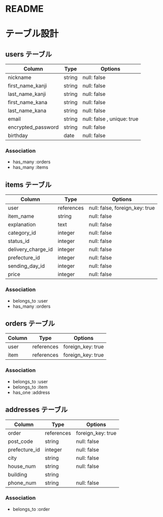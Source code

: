 # README
# テーブル設計

## users テーブル

| Column             | Type   | Options                    |
| ------------------ | ------ | -------------------------- |
| nickname           | string | null: false                |
| first_name_kanji   | string | null: false                |
| last_name_kanji    | string | null: false                |
| first_name_kana    | string | null: false                |
| last_name_kana     | string | null: false                |
| email              | string | null: false , unique: true |
| encrypted_password | string | null: false                |
| birthday           | date   | null: false                |

### Association

- has_many :orders
- has_many :items

## items テーブル

| Column             | Type             | Options                        |
| ------------------ | ---------------- | ------------------------------ |
| user               | references       | null: false, foreign_key: true |
| item_name          | string           | null: false                    |
| explanation        | text             | null: false                    |
| category_id        | integer          | null: false                    |
| status_id          | integer          | null: false                    |
| delivery_charge_id | integer          | null: false                    |
| prefecture_id      | integer          | null: false                    |
| sending_day_id     | integer          | null: false                    |
| price              | integer          | null: false                    |

### Association

- belongs_to :user
- has_many :orders

## orders テーブル

| Column  | Type       | Options           |
| ------  | ---------- | ----------------- |
| user    | references | foreign_key: true |
| item    | references | foreign_key: true |

### Association

- belongs_to :user
- belongs_to :item
- has_one :address

## addresses テーブル

| Column        | Type       | Options           |
| ------------- | ---------- | ----------------- |
| order         | references | foreign_key: true |
| post_code     | string     | null: false       |
| prefecture_id | integer    | null: false       |
| city          | string     | null: false       |
| house_num     | string     | null: false       |
| building      | string     |                   |
| phone_num     | string     | null: false       |

### Association

- belongs_to :order